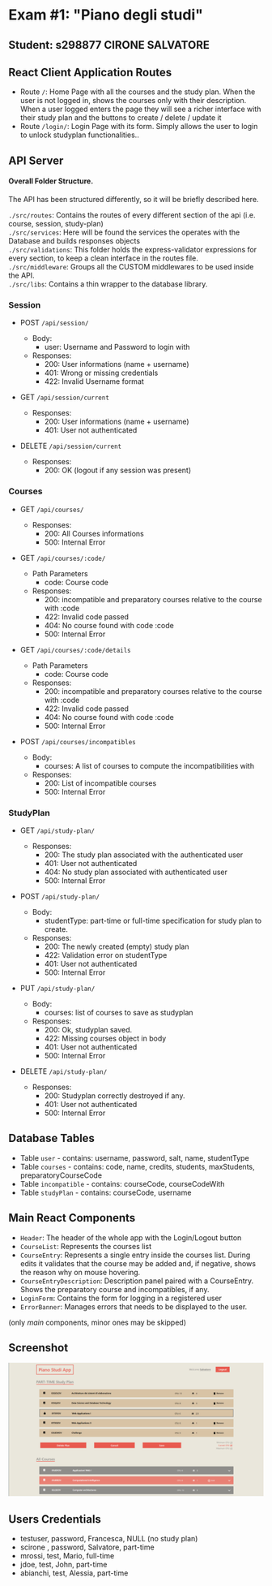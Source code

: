 # Exam #1: "Piano degli studi"
## Student: s298877 CIRONE SALVATORE

## React Client Application Routes

- Route `/`: Home Page with all the courses and the study plan. When the user is not logged in, shows the courses only with their description. When a user logged enters the page they will see a richer interface with their study plan and the buttons to create / delete / update it
- Route `/login/`: Login Page with its form. Simply allows the user to login to unlock studyplan functionalities..

## API Server

#### Overall Folder Structure.
The API has been structured differently, so it will be briefly described here.

`./src/routes`: Contains the routes of every different section of the api (i.e. course, session, study-plan)  
`./src/services`: Here will be found the services the operates with the Database and builds responses objects  
`./src/validations`: This folder holds the express-validator expressions for every section, to keep a clean interface in the routes file.  
`./src/middleware`: Groups all the CUSTOM middlewares to be used inside the API.  
`./src/libs`: Contains a thin wrapper to the database library.  

### Session
- POST `/api/session/`
  - Body:
      - user: Username and Password to login with
  - Responses:
    - 200: User informations (name + username)
    - 401: Wrong or missing credentials
    - 422: Invalid Username format

- GET `/api/session/current`
  - Responses:
    - 200: User informations (name + username)
    - 401: User not authenticated

- DELETE `/api/session/current`
  - Responses:
    - 200: OK (logout if any session was present)

### Courses
- GET `/api/courses/`
  - Responses:
    - 200: All Courses informations
    - 500: Internal Error

- GET `/api/courses/:code/`
  - Path Parameters
    - code: Course code
  - Responses:
    - 200: incompatible and preparatory courses relative to the course with :code
    - 422: Invalid code passed
    - 404: No course found with code :code
    - 500: Internal Error    
  
- GET `/api/courses/:code/details`
  - Path Parameters
    - code: Course code
  - Responses:
    - 200: incompatible and preparatory courses relative to the course with :code
    - 422: Invalid code passed
    - 404: No course found with code :code
    - 500: Internal Error

- POST `/api/courses/incompatibles`
  - Body:
      - courses: A list of courses to compute the incompatibilities with
  - Responses:
    - 200: List of incompatible courses
    - 500: Internal Error

### StudyPlan
- GET `/api/study-plan/`
  - Responses:
    - 200: The study plan associated with the authenticated user
    - 401: User not authenticated
    - 404: No study plan associated with authenticated user
    - 500: Internal Error

- POST `/api/study-plan/`
  - Body:
      - studentType: part-time or full-time specification for study plan to create.
  - Responses:
    - 200: The newly created (empty) study plan
    - 422: Validation error on studentType
    - 401: User not authenticated
    - 500: Internal Error

- PUT `/api/study-plan/`
  - Body:
      - courses: list of courses to save as studyplan
  - Responses:
    - 200: Ok, studyplan saved.
    - 422: Missing courses object in body
    - 401: User not authenticated
    - 500: Internal Error

- DELETE `/api/study-plan/`
  - Responses:
    - 200: Studyplan correctly destroyed if any.
    - 401: User not authenticated
    - 500: Internal Error

## Database Tables

- Table `user` - contains: username, password, salt, name, studentType
- Table `courses` - contains: code, name, credits, students, maxStudents, preparatoryCourseCode
- Table `incompatible` - contains: courseCode, courseCodeWith
- Table `studyPlan` - contains: courseCode, username

## Main React Components

- `Header`: The header of the whole app with the Login/Logout button
- `CourseList`: Represents the courses list
- `CourseEntry`: Represents a single entry inside the courses list. During edits it validates that the course may be added and, if negative, shows the reason why on mouse hovering. 
- `CourseEntryDescription`: Description panel paired with a CourseEntry. Shows the preparatory course and incompatibles, if any.
- `LoginForm`: Contains the form for logging in a registered user
- `ErrorBanner`: Manages errors that needs to be displayed to the user.


(only _main_ components, minor ones may be skipped)

## Screenshot

![Screenshot](./img/screenshot.png)

## Users Credentials

- testuser, password, Francesca, NULL (no study plan) 
- scirone , password, Salvatore, part-time
- mrossi, test, Mario, full-time
- jdoe, test, John, part-time
- abianchi, test, Alessia, part-time 
